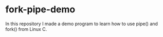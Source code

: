 # fork-pipe-demo
In this repository I made a demo program to learn how to use pipe() and fork() from Linux C.

